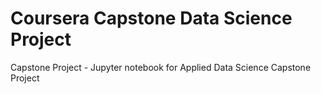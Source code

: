 # Coursera Capstone Data Science Project
Capstone Project - Jupyter notebook for Applied Data Science Capstone Project
